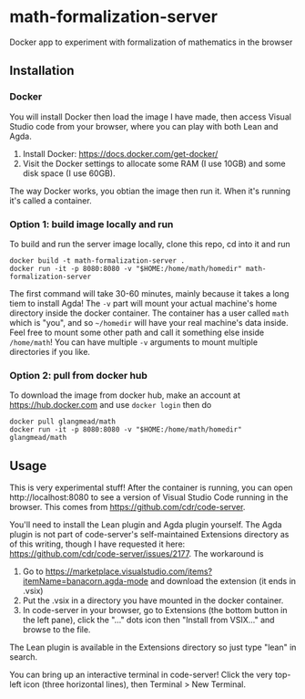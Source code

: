# math-formalization-server
Docker app to experiment with formalization of mathematics in the browser

## Installation

### Docker
You will install Docker then load the image I have made, then access Visual Studio code from your browser, where you can play with both Lean and Agda.

1. Install Docker: https://docs.docker.com/get-docker/
2. Visit the Docker settings to allocate some RAM (I use 10GB) and some disk space (I use 60GB).

The way Docker works, you obtian the image then run it. When it's running it's called a container. 

### Option 1: build image locally and run
To build and run the server image locally, clone this repo, cd into it and run 
```
docker build -t math-formalization-server .
docker run -it -p 8080:8080 -v "$HOME:/home/math/homedir" math-formalization-server
```
The first command will take 30-60 minutes, mainly because it takes a long tiem to install Agda! The `-v` part will mount your actual machine's home directory inside the docker container. The container has a user called `math` which is "you", and so `~/homedir` will have your real machine's data inside. Feel free to mount some other path and call it something else inside `/home/math`! You can have multiple `-v` arguments to mount multiple directories if you like.

### Option 2: pull from docker hub
To download the image from docker hub, make an account at https://hub.docker.com and use `docker login` then do
```
docker pull glangmead/math
docker run -it -p 8080:8080 -v "$HOME:/home/math/homedir" glangmead/math
```

## Usage
This is very experimental stuff! After the container is running, you can open http://localhost:8080 to see a version of Visual Studio Code running in the browser. This comes from https://github.com/cdr/code-server. 

You'll need to install the Lean plugin and Agda plugin yourself. The Agda plugin is not part of code-server's self-maintained Extensions directory as of this writing, though I have requested it here: https://github.com/cdr/code-server/issues/2177. The workaround is 

1. Go to https://marketplace.visualstudio.com/items?itemName=banacorn.agda-mode and download the extension (it ends in .vsix)
2. Put the .vsix in a directory you have mounted in the docker container.
3. In code-server in your browser, go to Extensions (the bottom button in the left pane), click the "..." dots icon then "Install from VSIX..." and browse to the file.

The Lean plugin is available in the Extensions directory so just type "lean" in search.

You can bring up an interactive terminal in code-server! Click the very top-left icon (three horizontal lines), then Terminal > New Terminal.
